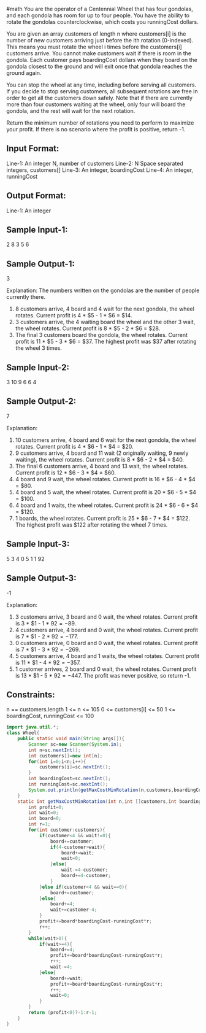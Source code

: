 #math
You are the operator of a Centennial Wheel that has four gondolas, and each gondola has room for up to four people. You have the ability to rotate the gondolas counterclockwise, which costs you runningCost dollars.

You are given an array customers of length n where customers[i] is the number of new customers arriving just before the ith rotation (0-indexed). This means you must rotate the wheel i times before the customers[i] customers arrive. You cannot make customers wait if there is room in the gondola. Each customer pays boardingCost dollars when they board on the gondola closest to the ground and will exit once that gondola reaches the ground again.

You can stop the wheel at any time, including before serving all customers. If you decide to stop serving customers, all subsequent rotations are free in order to get all the customers down safely. Note that if there are currently more than four customers waiting at the wheel, only four will board the gondola, and the rest will wait for the next rotation.

Return the minimum number of rotations you need to perform to maximize your profit. If there is no scenario where the profit is positive, return -1.

Input Format:
-------------
Line-1: An integer N, number of customers
Line-2: N Space separated integers, customers[]
Line-3: An integer, boardingCost
Line-4: An integer, runningCost

Output Format:
--------------
Line-1: An integer

Sample Input-1:
---------------
2
8 3
5
6

Sample Output-1:
----------------
3

Explanation: The numbers written on the gondolas are the number of people currently there.
1. 8 customers arrive, 4 board and 4 wait for the next gondola, the wheel rotates. Current profit is 4 * $5 - 1 * $6 = $14.
2. 3 customers arrive, the 4 waiting board the wheel and the other 3 wait, the wheel rotates. Current profit is 8 * $5 - 2 * $6 = $28.
3. The final 3 customers board the gondola, the wheel rotates. Current profit is 11 * $5 - 3 * $6 = $37.
The highest profit was $37 after rotating the wheel 3 times.

Sample Input-2:
--------------
3
10 9 6 
6
4

Sample Output-2:
---------------
7

Explanation:
1. 10 customers arrive, 4 board and 6 wait for the next gondola, the wheel rotates. Current profit is 4 * $6 - 1 * $4 = $20.
2. 9 customers arrive, 4 board and 11 wait (2 originally waiting, 9 newly waiting), the wheel rotates. Current profit is 8 * $6 - 2 * $4 = $40.
3. The final 6 customers arrive, 4 board and 13 wait, the wheel rotates. Current profit is 12 * $6 - 3 * $4 = $60.
4. 4 board and 9 wait, the wheel rotates. Current profit is 16 * $6 - 4 * $4 = $80.
5. 4 board and 5 wait, the wheel rotates. Current profit is 20 * $6 - 5 * $4 = $100.
6. 4 board and 1 waits, the wheel rotates. Current profit is 24 * $6 - 6 * $4 = $120.
7. 1 boards, the wheel rotates. Current profit is 25 * $6 - 7 * $4 = $122.
The highest profit was $122 after rotating the wheel 7 times.

Sample Input-3:
---------------
5
3 4 0 5 1
1
92

Sample Output-3: 
---------------
-1

Explanation:
1. 3 customers arrive, 3 board and 0 wait, the wheel rotates. Current profit is 3 * $1 - 1 * $92 = -$89.
2. 4 customers arrive, 4 board and 0 wait, the wheel rotates. Current profit is 7 * $1 - 2 * $92 = -$177.
3. 0 customers arrive, 0 board and 0 wait, the wheel rotates. Current profit is 7 * $1 - 3 * $92 = -$269.
4. 5 customers arrive, 4 board and 1 waits, the wheel rotates. Current profit is 11 * $1 - 4 * $92 = -$357.
5. 1 customer arrives, 2 board and 0 wait, the wheel rotates. Current profit is 13 * $1 - 5 * $92 = -$447.
The profit was never positive, so return -1.

Constraints:
------------
n == customers.length
1 <= n <= 105
0 <= customers[i] <= 50
1 <= boardingCost, runningCost <= 100

```java
import java.util.*;
class Wheel{
    public static void main(String args[]){
        Scanner sc=new Scanner(System.in);
        int n=sc.nextInt();
        int customers[]=new int[n];
        for(int i=0;i<n;i++){
            customers[i]=sc.nextInt();
        }
        int boardingCost=sc.nextInt();
        int runningCost=sc.nextInt();
        System.out.println(getMaxCostMinRotation(n,customers,boardingCost,runningCost));
    }
    static int getMaxCostMinRotation(int n,int []customers,int boardingCost,int runningCost){
        int profit=0;
        int wait=0;
        int board=0;
        int r=1;
        for(int customer:customers){
            if(customer<4 && wait!=0){
                board+=customer;
                if(4-customer>wait){
                    board+=wait;
                    wait=0;
                }else{
                    wait-=4-customer;
                    board+=4-customer;
                }
            }else if(customer<4 && wait==0){
                board+=customer;
            }else{
                board+=4;
                wait+=customer-4;
            }
            profit+=board*boardingCost-runningCost*r;
            r++;
        }
        while(wait>0){
            if(wait>=4){
                board+=4;
                profit+=board*boardingCost-runningCost*r;
                r++;
                wait-=4;
            }else{
                board+=wait;
                profit+=board*boardingCost-runningCost*r;
                r++;
                wait=0;
            }
        }
        return (profit<0)?-1:r-1;
    }
}
```